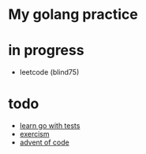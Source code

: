 # My golang practice

# in progress
* leetcode (blind75)

# todo
* [learn go with tests](https://quii.gitbook.io/learn-go-with-tests/)
* [exercism](https://exercism.org/tracks/go)
* [advent of code](https://adventofcode.com/)
